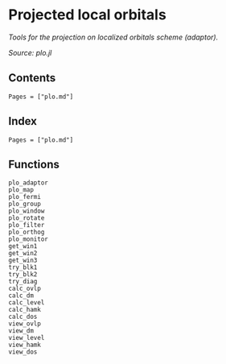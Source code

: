 # Projected local orbitals

*Tools for the projection on localized orbitals scheme (adaptor).*

*Source: plo.jl*

## Contents

```@contents
Pages = ["plo.md"]
```

## Index

```@index
Pages = ["plo.md"]
```

## Functions

```@docs
plo_adaptor
plo_map
plo_fermi
plo_group
plo_window
plo_rotate
plo_filter
plo_orthog
plo_monitor
get_win1
get_win2
get_win3
try_blk1
try_blk2
try_diag
calc_ovlp
calc_dm
calc_level
calc_hamk
calc_dos
view_ovlp
view_dm
view_level
view_hamk
view_dos
```
